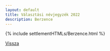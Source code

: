 ```yaml
---
layout: default
title: Választási névjegyzék 2022
description: Berzence
---
```


{% include settlementHTMLs/Berzence.html %}

[Vissza](../)